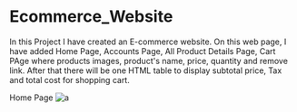# Ecommerce_Website
In this Project I have created an E-commerce website. On this web page, I have  added Home Page, Accounts Page, All Product Details Page, Cart PAge where products images, product's name, price, quantity and remove link. After that there will be one HTML table to display subtotal price, Tax and total cost for shopping cart.

Home Page
![a](https://user-images.githubusercontent.com/58070156/184312371-0a6f502a-7c9c-4ba3-8f23-16bc855c94db.png)
